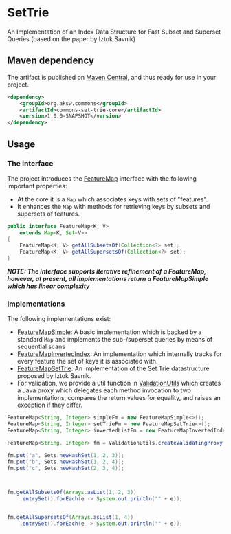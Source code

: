 # SetTrie
An Implementation of an Index Data Structure for Fast Subset and Superset Queries (based on the paper by Iztok Savnik)


## Maven dependency
The artifact is published on [Maven Central](http://search.maven.org/#search%7Cga%7C1%7Corg.aksw.commons%3Aaksw-commons-util), and thus ready for use in your project.

```xml
<dependency>
    <groupId>org.aksw.commons</groupId>
    <artifactId>commons-set-trie-core</artifactId>
    <version>1.0.0-SNAPSHOT</version>
</dependency>
```


## Usage

### The interface
The project introduces the [FeatureMap]() interface with the following important properties:

* At the core it is a `Map` which associates keys with sets of "features".
* It enhances the `Map` with methods for retrieving keys by subsets and supersets of features. 


```java
public interface FeatureMap<K, V>
    extends Map<K, Set<V>>
{
    FeatureMap<K, V> getAllSubsetsOf(Collection<?> set);
    FeatureMap<K, V> getAllSupersetsOf(Collection<?> set);
}
```

***NOTE: The interface supports iterative refinement of a FeatureMap, however, at present, all implementations return a FeatureMapSimple which has linear complexity*** 

### Implementations
The following implementations exist:
* [FeatureMapSimple](): A basic implementation which is backed by a standard `Map` and implements the sub-/superset queries by means of sequential scans
* [FeatureMapInvertedIndex](): An implementation which internally tracks for every feature the set of keys it is associated with.
* [FeatureMapSetTrie](): An implementation of the Set Trie datastructure proposed by Iztok Savnik.
* For validation, we provide a util function in [ValidationUtils]() which creates a Java proxy which delegates each method invocation to two implementations, compares the return values for equality, and raises an exception if they differ.


```java
FeatureMap<String, Integer> simpleFm = new FeatureMapSimple<>();
FeatureMap<String, Integer> setTrieFm = new FeatureMapSetTrie<>();
FeatureMap<String, Integer> invertedListFm = new FeatureMapInvertedIndex<>();

FeatureMap<String, Integer> fm = ValidationUtils.createValidatingProxy(setTrieFm, simpleFm);

fm.put("a", Sets.newHashSet(1, 2, 3));
fm.put("b", Sets.newHashSet(1, 2, 4));
fm.put("c", Sets.newHashSet(2, 3, 4));



fm.getAllSubsetsOf(Arrays.asList(1, 2, 3))
    .entrySet().forEach(e -> System.out.println("" + e));


fm.getAllSupersetsOf(Arrays.asList(1, 4))
    .entrySet().forEach(e -> System.out.println("" + e));
```


